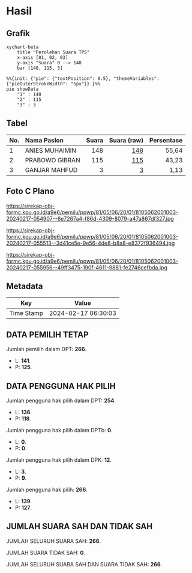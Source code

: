 # Hasil

## Grafik

```mermaid
xychart-beta
    title "Perolehan Suara TPS"
    x-axis [01, 02, 03]
    y-axis "Suara" 0 --> 148
    bar [148, 115, 3]
```

```mermaid
%%{init: {"pie": {"textPosition": 0.5}, "themeVariables": {"pieOuterStrokeWidth": "5px"}} }%%
pie showData
    "1" : 148
    "2" : 115
    "3" : 3
```

## Tabel

| No. | Nama Paslon    | Suara | Suara (raw) | Persentase |
|:--- |:-------------- | -----:| -----------:| ----------:|
| 1   | ANIES MUHAIMIN | 148   | [148][p-1]  | 55,64      |
| 2   | PRABOWO GIBRAN | 115   | [115][p-2]  | 43,23      |
| 3   | GANJAR MAHFUD  | 3     | [3][p-3]    | 1,13       |


[p-1]: https://github.com/gigit-pemilu/pemilu-2024-81-maluku/blob/main/pilpres/hitung-suara/sub/81-maluku/sub/05-seram-bagian-timur/sub/06-tutuk-tolu/sub/2001-danama/sub/003-tps/sub/paslon-1.txt
[p-2]: https://github.com/gigit-pemilu/pemilu-2024-81-maluku/blob/main/pilpres/hitung-suara/sub/81-maluku/sub/05-seram-bagian-timur/sub/06-tutuk-tolu/sub/2001-danama/sub/003-tps/sub/paslon-2.txt
[p-3]: https://github.com/gigit-pemilu/pemilu-2024-81-maluku/blob/main/pilpres/hitung-suara/sub/81-maluku/sub/05-seram-bagian-timur/sub/06-tutuk-tolu/sub/2001-danama/sub/003-tps/sub/paslon-3.txt

## Foto C Plano

https://sirekap-obj-formc.kpu.go.id/a9e6/pemilu/ppwp/81/05/06/20/01/8105062001003-20240217-054907--6e7267a4-f86d-4309-8079-a47a867df327.jpg

https://sirekap-obj-formc.kpu.go.id/a9e6/pemilu/ppwp/81/05/06/20/01/8105062001003-20240217-055513--3d41ce5e-9e56-4de8-b8a8-e8372f936494.jpg

https://sirekap-obj-formc.kpu.go.id/a9e6/pemilu/ppwp/81/05/06/20/01/8105062001003-20240217-055956--49ff3475-190f-4611-9881-fe2746cefbda.jpg


## Metadata

| Key        | Value               |
| ---------- | ------------------- |
| Time Stamp | 2024-02-17 06:30:03 |


## DATA PEMILIH TETAP

Jumlah pemilih dalam DPT: **266**.
 * L: **141**.
 * P: **125**.

## DATA PENGGUNA HAK PILIH

Jumlah pengguna hak pilih dalam DPT: **254**.
 * L: **136**.
 * P: **118**.

Jumlah pengguna hak pilih dalam DPTb: **0**.
 * L: **0**.
 * P: **0**.

Jumlah pengguna hak pilih dalam DPK: **12**.
 * L: **3**.
 * P: **9**.

Jumlah pengguna hak pilih: **266**.
 * L: **139**.
 * P: **127**.

## JUMLAH SUARA SAH DAN TIDAK SAH

JUMLAH SELURUH SUARA SAH: **266**.

JUMLAH SUARA TIDAK SAH: **0**.

JUMLAH SELURUH SUARA SAH DAN SUARA TIDAK SAH: **266**.


